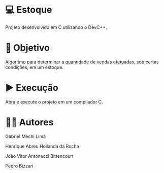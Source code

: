 # 💻 Estoque
Projeto desenvolvido em C utilizando o DevC++.

# 🎯 Objetivo
Algoritmo para determinar a quantidade de vendas efetuadas, sob certas condições, em um estoque.

# ▶️ Execução
Abra e execute o projeto em um compilador C.

# 👨‍💻 Autores
Gabriel Mechi Lima

Henrique Abreu Hollanda da Rocha

João Vitor Antonacci Bittencourt

Pedro Bizzari
